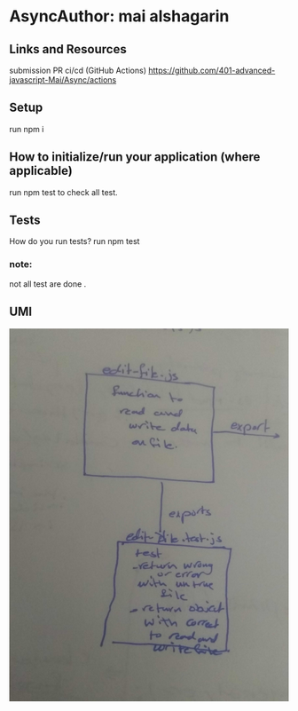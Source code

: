 # AsyncAuthor: mai alshagarin 

## Links and Resources
submission PR
ci/cd (GitHub Actions) https://github.com/401-advanced-javascript-Mai/Async/actions

## Setup
run npm i

## How to initialize/run your application (where applicable)
run npm test to check all test.

## Tests
How do you run tests?
run npm test
### note:
not all test are done .

## UMl
![](async.jpg)
